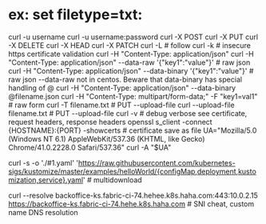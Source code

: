 # ex: set filetype=txt:
curl -u username
curl -u username:password
curl -X POST
curl -X PUT
curl -X DELETE
curl -X HEAD
curl -X PATCH
curl -L # follow
curl -k # insecure https certificate validation
curl -H "Content-Type: application/json"
curl -H "Content-Type: application/json"     --data-raw '{"key1":"value"}' # raw json
curl -H "Content-Type: application/json"     --data-binary '{"key1":"value"}' # raw json --data-raw not in centos. Beware that data-binary has special handling of @
curl -H "Content-Type: application/json"     --data-binary @filename.json
curl -H "Content-Type: multipart/form-data;" -F "key1=val1"        # raw form
curl -T filename.txt # PUT --upload-file
curl --upload-file filename.txt # PUT --upload-file
curl -v # debug verbose see certificate, request headers, response headers
openssl s_client -connect {HOSTNAME}:{PORT} -showcerts # certificate save as file
UA="Mozilla/5.0 (Windows NT 6.1) AppleWebKit/537.36 (KHTML, like Gecko) Chrome/41.0.2228.0 Safari/537.36"
curl -A "$UA"

curl -s -o './#1.yaml' 'https://raw.githubusercontent.com/kubernetes-sigs/kustomize/master/examples/helloWorld/{configMap,deployment,kustomization,service}.yaml' # multidownload

curl --resolve backoffice-ks.fabric-ci-74.hehee.k8s.haha.com:443:10.0.2.15 https://backoffice-ks.fabric-ci-74.hehe.k8s.haha.com # SNI cheat, custom name DNS resolution
